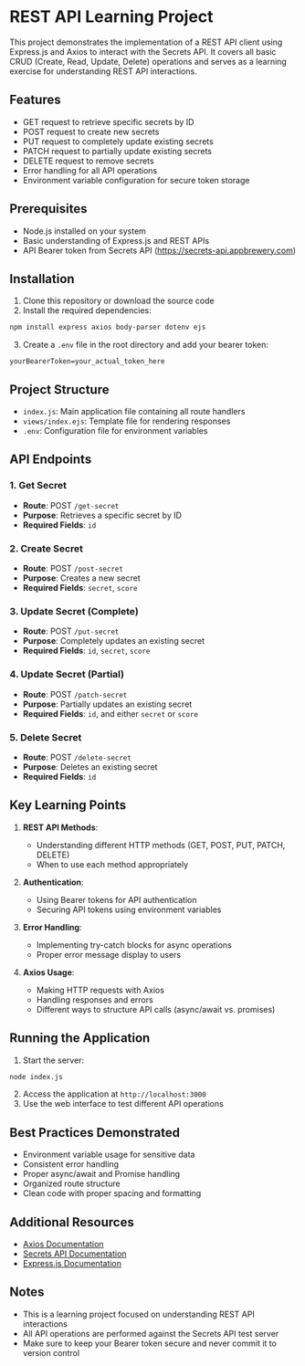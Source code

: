 # REST API Learning Project

This project demonstrates the implementation of a REST API client using Express.js and Axios to interact with the Secrets API. It covers all basic CRUD (Create, Read, Update, Delete) operations and serves as a learning exercise for understanding REST API interactions.

## Features

- GET request to retrieve specific secrets by ID
- POST request to create new secrets
- PUT request to completely update existing secrets
- PATCH request to partially update existing secrets
- DELETE request to remove secrets
- Error handling for all API operations
- Environment variable configuration for secure token storage

## Prerequisites

- Node.js installed on your system
- Basic understanding of Express.js and REST APIs
- API Bearer token from Secrets API (https://secrets-api.appbrewery.com)

## Installation

1. Clone this repository or download the source code
2. Install the required dependencies:
```bash
npm install express axios body-parser dotenv ejs
```
3. Create a `.env` file in the root directory and add your bearer token:
```
yourBearerToken=your_actual_token_here
```

## Project Structure

- `index.js`: Main application file containing all route handlers
- `views/index.ejs`: Template file for rendering responses
- `.env`: Configuration file for environment variables

## API Endpoints

### 1. Get Secret
- **Route**: POST `/get-secret`
- **Purpose**: Retrieves a specific secret by ID
- **Required Fields**: `id`

### 2. Create Secret
- **Route**: POST `/post-secret`
- **Purpose**: Creates a new secret
- **Required Fields**: `secret`, `score`

### 3. Update Secret (Complete)
- **Route**: POST `/put-secret`
- **Purpose**: Completely updates an existing secret
- **Required Fields**: `id`, `secret`, `score`

### 4. Update Secret (Partial)
- **Route**: POST `/patch-secret`
- **Purpose**: Partially updates an existing secret
- **Required Fields**: `id`, and either `secret` or `score`

### 5. Delete Secret
- **Route**: POST `/delete-secret`
- **Purpose**: Deletes an existing secret
- **Required Fields**: `id`

## Key Learning Points

1. **REST API Methods**:
   - Understanding different HTTP methods (GET, POST, PUT, PATCH, DELETE)
   - When to use each method appropriately

2. **Authentication**:
   - Using Bearer tokens for API authentication
   - Securing API tokens using environment variables

3. **Error Handling**:
   - Implementing try-catch blocks for async operations
   - Proper error message display to users

4. **Axios Usage**:
   - Making HTTP requests with Axios
   - Handling responses and errors
   - Different ways to structure API calls (async/await vs. promises)

## Running the Application

1. Start the server:
```bash
node index.js
```
2. Access the application at `http://localhost:3000`
3. Use the web interface to test different API operations

## Best Practices Demonstrated

- Environment variable usage for sensitive data
- Consistent error handling
- Proper async/await and Promise handling
- Organized route structure
- Clean code with proper spacing and formatting

## Additional Resources

- [Axios Documentation](https://axios-http.com/docs/post_example)
- [Secrets API Documentation](https://secrets-api.appbrewery.com/)
- [Express.js Documentation](https://expressjs.com/)

## Notes

- This is a learning project focused on understanding REST API interactions
- All API operations are performed against the Secrets API test server
- Make sure to keep your Bearer token secure and never commit it to version control
